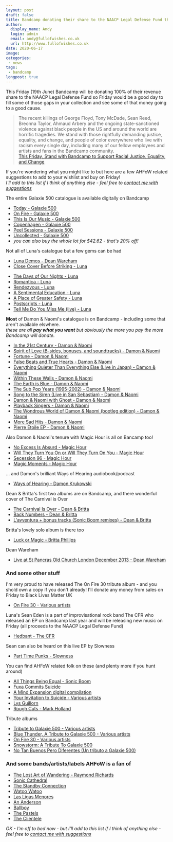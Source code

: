 ```yaml
---
layout: post
draft: false
title: Bandcamp donating their share to the NAACP Legal Defense Fund this Friday
author:
  display_name: Andy
  login: admin
  email: andy@fullofwishes.co.uk
  url: http://www.fullofwishes.co.uk
date: 2020-06-17
image: 
categories:
 - news
tags:
 - bandcamp
longpost: true
---
```

This Friday (19th June) Bandcamp will be donating 100% of their revenue share to the NAACP Legal Defense Fund so Friday would be a good day to fill some of those gaps in your collection and see some of that money going to a good cause.

> The recent killings of George Floyd, Tony McDade, Sean Reed, Breonna Taylor, Ahmaud Arbery and the ongoing state-sanctioned violence against black people in the US and around the world are horrific tragedies. We stand with those rightfully demanding justice, equality, and change, and people of color everywhere who live with racism every single day, including many of our fellow employees and artists and fans in the Bandcamp community.  
[This Friday, Stand with Bandcamp to Support Racial Justice, Equality, and Change](https://daily.bandcamp.com/features/bandcamp-naacp-ldf-fundraiser)

If you're wondering what you might like to but here are a few AHFoW related suggestions to add to your wishlist and buy on Friday!  
_I'll add to this list if I think of anything else - feel free to [contact me with suggestions](/about/)_

The entire Galaxie 500 catalogue is available digitally on Bandcamp
 - [Today - Galaxie 500](https://galaxie500.bandcamp.com/album/today)
 - [On Fire - Galaxie 500](https://galaxie500.bandcamp.com/album/on-fire)
 - [This Is Our Music - Galaxie 500](https://galaxie500.bandcamp.com/album/this-is-our-music)
 - [Copenhagen - Galaxie 500](https://galaxie500.bandcamp.com/album/copenhagen-live)
 - [Peel Sessions - Galaxie 500](https://galaxie500.bandcamp.com/album/peel-sessions)
 - [Uncollected - Galaxie 500](https://galaxie500.bandcamp.com/album/uncollected)
 - _you can also buy the whole lot for $42.62 - that's 20% off!_


Not all of Luna's catalogue but a few gems can be had
- [Luna Demos - Dean Wareham](https://luna.bandcamp.com/album/luna-demos-1991)
- [Close Cover Before Striking - Luna](https://luna.bandcamp.com/album/close-cover-before-striking)
<!--more-->
- [The Days of Our Nights - Luna](https://luna.bandcamp.com/album/the-days-of-our-nights)
- [Romantica - Luna](https://luna.bandcamp.com/album/romantica)
- [Rendezvous - Luna](https://luna.bandcamp.com/album/rendezvous)
- [A Sentimental Education - Luna](https://luna.bandcamp.com/album/a-sentimental-education)
- [A Place of Greater Safety - Luna](https://luna.bandcamp.com/album/a-place-of-greater-safety)
- [Postscripts - Luna](https://luna.bandcamp.com/album/postscripts)
- [Tell Me Do You Miss Me (live) - Luna](https://luna.bandcamp.com/album/tell-me-do-you-miss-me)

**Most** of Damon & Naomi's catalogue is on Bandcamp - including some that aren't available elswhere.  
_these are all **pay what you want** but obviously the more you pay the more Bandcamp will donate._
- [In the 21st Century - Damon & Naomi](https://damonandnaomi.bandcamp.com/album/in-the-21st-century)
- [Spirit of Love (B-sides, bonuses, and soundtracks) - Damon & Naomi](https://damonandnaomi.bandcamp.com/album/spirit-of-love-b-sides-bonuses-and-soundtracks)
- [Fortune - Damon & Naomi](https://damonandnaomi.bandcamp.com/album/fortune)
- [False Beats and True Hearts - Damon & Naomi](https://damonandnaomi.bandcamp.com/album/false-beats-and-true-hearts)
- [Everything Quieter Than Everything Else (Live in Japan) - Damon & Naomi](https://damonandnaomi.bandcamp.com/album/everything-quieter-than-everything-else-live-in-japan)
- [Within These Walls - Damon & Naomi](https://damonandnaomi.bandcamp.com/album/within-these-walls)
- [The Earth is Blue - Damon & Naomi](https://damonandnaomi.bandcamp.com/album/the-earth-is-blue)
- [The Sub Pop Years (1995-2002) - Damon & Naomi](https://damonandnaomi.bandcamp.com/album/the-sub-pop-years-1995-2002)
- [Song to the Siren (Live in San Sebastian) - Damon & Naomi](https://damonandnaomi.bandcamp.com/album/song-to-the-siren-live-in-san-sebastian)
- [Damon & Naomi with Ghost - Damon & Naomi](https://damonandnaomi.bandcamp.com/album/damon-naomi-with-ghost)
- [Playback Singers - Damon & Naomi](https://damonandnaomi.bandcamp.com/album/playback-singers)
- [The Wondrous World of Damon & Naomi (bootleg edition) - Damon & Naomi](https://damonandnaomi.bandcamp.com/album/the-wondrous-world-of-damon-naomi-bootleg-edition)
- [More Sad Hits - Damon & Naomi](https://damonandnaomi.bandcamp.com/album/more-sad-hits)
- [Pierre Etoile EP - Damon & Naomi](https://damonandnaomi.bandcamp.com/album/pierre-etoile-ep)

Also Damon & Naomi's tenure with Magic Hour is all on Bancamp too!
 - [No Excess Is Absurd - Magic Hour](https://magic-hour.bandcamp.com/album/no-excess-is-absurd)
 - [Will They Turn You On or Will They Turn On You - Magic Hour](https://magic-hour.bandcamp.com/album/will-they-turn-you-on-or-will-they-turn-on-you)
 - [Secession 96 - Magic Hour](https://magic-hour.bandcamp.com/album/secession-96)
 - [Magic Moments - Magic Hour](https://magic-hour.bandcamp.com/album/magic-moments)

... and Damon's brilliant Ways of Hearing audiobook/podcast
 - [Ways of Hearing - Damon Krukowski](https://waysofhearing.bandcamp.com/)

Dean & Britta's first two albums are on Bandcamp, and there wonderful cover of The Carnival is Over
 - [The Carnival Is Over - Dean & Britta](https://deanandbritta.bandcamp.com/track/the-carnival-is-over)
 - [Back Numbers - Dean & Britta](https://deanandbritta.bandcamp.com/album/back-numbers)
 - [L'avventura + bonus tracks (Sonic Boom remixes) - Dean & Britta](https://deanandbritta.bandcamp.com/album/lavventura-bonus-tracks-sonic-boom-remixes)

Britta's lovely solo album is there too
- [Luck or Magic - Britta Phillips](https://brittaphillips.bandcamp.com/album/luck-or-magic)

Dean Wareham
- [Live at St Pancras Old Church London December 2013 - Dean Wareham](https://shop.soniccathedral.co.uk/album/live-at-st-pancras-old-church-london-december-2013-2)


### And some other stuff

I'm very proud to have released The On Fire 30 tribute album - and you shold own a copy if you don't already! I'll donate any money from sales on Friday to Black Lives Matter UK
 - [On Fire 30 - Various artists](https://aheadfullofwishes.bandcamp.com/album/on-fire-30)

Luna's Sean Eden is a part of improvisational rock band The CFR who released an EP on Bandcamp last year and will be releasing new music on Friday (all proceeds to the NAACP Legal Defense Fund)
 - [Hedbant - The CFR](https://thecfr.bandcamp.com/releases)

 Sean can also be heard on this live EP by Slowness
 - [Part Time Punks - Slowness](https://slowness.bandcamp.com/album/part-time-punks)

You can find AHFoW related folk on these (and plenty more if you hunt around)
 - [All Things Being Equal - Sonic Boom](https://sonicboomspacemen3.bandcamp.com/album/all-things-being-equal-3)
 - [Fuxa Commits Suicide](https://fuxa1.bandcamp.com/album/fuxa-commits-suicide)
 - [A Mind Expansion digital compilation](https://fuxa1.bandcamp.com/album/a-mind-expansion-digital-compilation) 
 - [Your Invitation to Suicide - Various artists](https://munsterrecords.bandcamp.com/album/your-invitation-to-suicide) 
 - [Lys Guillorn](https://lysguillorn.bandcamp.com/album/lys-guillorn-2)
 - [Rough Cuts - Mark Holland](https://markhollandfromjennyanykind.bandcamp.com/album/rough-cuts)

Tribute albums
 - [Tribute to Galaxie 500 - Various artists](https://elefantrecordsclassics.bandcamp.com/album/tribute-to-galaxie-500)
 - [Blue Thunder, A Tribute to Galaxie 500 - Various artists](https://theblogthatcelebratesitself.bandcamp.com/album/va-blue-thunder-a-tribute-to-galaxie-500)
 - [On Fire 30 - Various artists](https://aheadfullofwishes.bandcamp.com/album/on-fire-30)
 - [Snowstorm: A Tribute To Galaxie 500](https://elefantrecordsclassics.bandcamp.com/album/snowstorm-a-tribute-to-galaxie-500)
 - [No Tan Buenos Pero Diferentes (Un tributo a Galaxie 500) ](https://lofirecords.bandcamp.com/album/no-tan-buenos-pero-diferentes-un-tributo-a-galaxie-500)

### And some bands/artists/labels AHFoW is a fan of

- [The Lost Art of Wandering - Raymond Richards](https://raymondrichards.bandcamp.com/album/the-lost-art-of-wandering)
- [Sonic Cathedral](https://shop.soniccathedral.co.uk/music)
- [The Standby Connection](https://thestandbyconnection.bandcamp.com/)
- [Watoo Watoo](https://watoowatoo.bandcamp.com/)
- [Las Ligas Menores](https://lasligasmenores.bandcamp.com/)
- [An Anderson](https://ananderson.bandcamp.com/)
- [Ballboy](https://ballboy.bandcamp.com/)
- [The Pastels](https://pastelsthe.bandcamp.com/)
- [The Clientele](https://theclientele.bandcamp.com/)


_OK - I'm off to bed now - but I'll add to this list if I think of anything else - feel free to [contact me with suggestions](/about/)_
